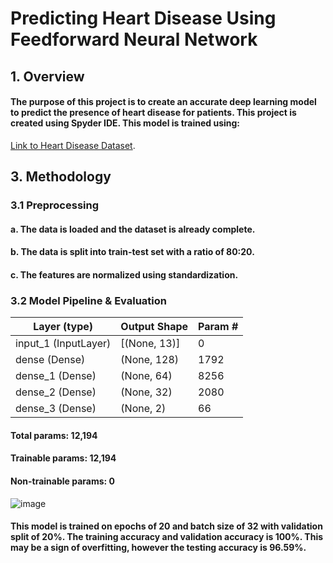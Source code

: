 # **Predicting Heart Disease Using Feedforward Neural Network**
## **1. Overview**
#### The purpose of this project is to create an accurate deep learning model to predict the presence of heart disease for patients. This project is created using Spyder IDE. This model is trained using:
[Link to Heart Disease Dataset](https://www.kaggle.com/datasets/johnsmith88/heart-disease-dataset).

## **3. Methodology**
### 3.1 Preprocessing
#### a. The data is loaded and the dataset is already complete.
#### b. The data is split into train-test set with a ratio of 80:20.
#### c. The features are normalized using standardization.

### 3.2 Model Pipeline & Evaluation

 | Layer (type) | Output Shape | Param # |
 | --- | --- | --- |
 | input_1 (InputLayer) | [(None, 13)] | 0 |                                                                
 | dense (Dense) | (None, 128) | 1792 |   
 | dense_1 (Dense) | (None, 64) | 8256 |
 | dense_2 (Dense) | (None, 32) | 2080 |
 | dense_3 (Dense) | (None, 2) | 66 |

#### Total params: 12,194
#### Trainable params: 12,194
#### Non-trainable params: 0

![image](https://user-images.githubusercontent.com/82880708/180745191-5190aade-7841-4f38-9982-0578091a03ed.png)

#### This model is trained on epochs of 20 and batch size of 32 with validation split of 20%. The training accuracy and validation accuracy is 100%. This may be a sign of overfitting, however the testing accuracy is 96.59%.
